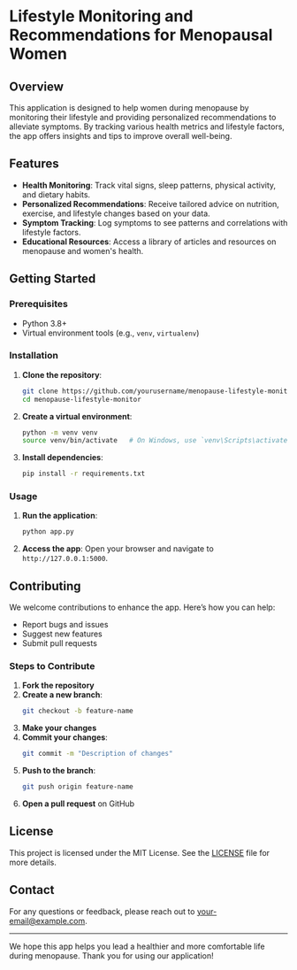# Lifestyle Monitoring and Recommendations for Menopausal Women

## Overview
This application is designed to help women during menopause by monitoring their lifestyle and providing personalized recommendations to alleviate symptoms. By tracking various health metrics and lifestyle factors, the app offers insights and tips to improve overall well-being.

## Features
- **Health Monitoring**: Track vital signs, sleep patterns, physical activity, and dietary habits.
- **Personalized Recommendations**: Receive tailored advice on nutrition, exercise, and lifestyle changes based on your data.
- **Symptom Tracking**: Log symptoms to see patterns and correlations with lifestyle factors.
- **Educational Resources**: Access a library of articles and resources on menopause and women's health.

## Getting Started

### Prerequisites
- Python 3.8+
- Virtual environment tools (e.g., `venv`, `virtualenv`)

### Installation
1. **Clone the repository**:
    ```sh
    git clone https://github.com/yourusername/menopause-lifestyle-monitor.git
    cd menopause-lifestyle-monitor
    ```

2. **Create a virtual environment**:
    ```sh
    python -m venv venv
    source venv/bin/activate   # On Windows, use `venv\Scripts\activate`
    ```

3. **Install dependencies**:
    ```sh
    pip install -r requirements.txt
    ```

### Usage
1. **Run the application**:
    ```sh
    python app.py
    ```

2. **Access the app**:
   Open your browser and navigate to `http://127.0.0.1:5000`.

## Contributing
We welcome contributions to enhance the app. Here’s how you can help:
- Report bugs and issues
- Suggest new features
- Submit pull requests

### Steps to Contribute
1. **Fork the repository**
2. **Create a new branch**:
    ```sh
    git checkout -b feature-name
    ```
3. **Make your changes**
4. **Commit your changes**:
    ```sh
    git commit -m "Description of changes"
    ```
5. **Push to the branch**:
    ```sh
    git push origin feature-name
    ```
6. **Open a pull request** on GitHub

## License
This project is licensed under the MIT License. See the [LICENSE](LICENSE) file for more details.

## Contact
For any questions or feedback, please reach out to [your-email@example.com](mailto:your-email@example.com).

---

We hope this app helps you lead a healthier and more comfortable life during menopause. Thank you for using our application!
